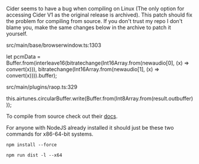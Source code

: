 Cider seems to have a bug when compiling on Linux (The only option for accessing Cider V1 as the original release is archived). This patch should fix the problem for compiling from source. If you don't trust my repo I don't blame you, make the same changes below in the archive to patch it yourself.

src/main/base/browserwindow.ts:1303

let pcmData = Buffer.from(interleave16(bitratechange(Int16Array.from(newaudio[0], (x) => convert(x))), bitratechange(Int16Array.from(newaudio[1], (x) => convert(x)))).buffer);

src/main/plugins/raop.ts:329

this.airtunes.circularBuffer.write(Buffer.from(Int8Array.from(result.outbuffer)));

To compile from source check out their [docs](https://cider.gitbook.io/welcome-to-gitbook/docs/3.legacy-docs/2.compilation]https://cider.gitbook.io/welcome-to-gitbook/docs/3.legacy-docs/2.compilatio).

For anyone with NodeJS already installed it should just be these two commands for x86-64-bit systems.
```
npm install --force
```
```
npm run dist -l --x64
```
